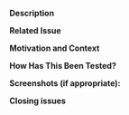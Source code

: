 <!-- 
**IMPORTANT: Please do not create a Pull Request without creating an issue first.**
*Any change needs to be discussed before proceeding. Failure to do so may result in the rejection of the pull request.*
 -->

**Description**

<!-- Describe your changes in detail -->

**Related Issue**

<!-- This project only accepts pull requests related to open issues -->
<!-- If suggesting a new feature or change, please discuss it in an issue first -->
<!-- If fixing a bug, there should be an issue describing it with steps to reproduce -->
<!-- Please link to the issue here: -->

**Motivation and Context**

<!-- Why is this change required? What problem does it solve? -->
<!-- If it fixes an open issue, please link to the issue here. -->

**How Has This Been Tested?**

<!-- Please describe in detail how you tested your changes. -->
<!-- Include details of your testing environment, and the tests you ran to -->
<!-- see how your change affects other areas of the code, etc. -->

**Screenshots (if appropriate):**

**Closing issues**

<!-- Put `closes #XXXX` in your comment to auto-close the issue that your PR fixes. -->
